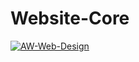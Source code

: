 # Website-Core

[![AW-Web-Design](https://circleci.com/gh/AW-Web-Design/Website-Core.svg?style=svg&circle-token=bdb9b3ac57672224955baa5c021cb2a806230432)](https://app.circleci.com/pipelines/github/AW-Web-Design/Website-Core)
